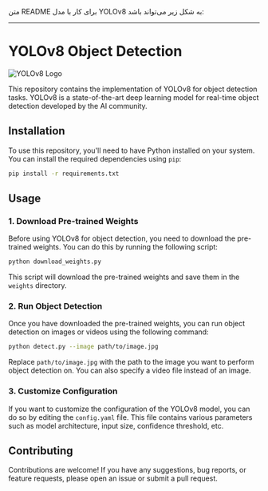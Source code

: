 متن README برای کار با مدل YOLOv8 به شکل زیر می‌تواند باشد:

---

# YOLOv8 Object Detection

![YOLOv8 Logo](https://link.to.your/image.png)

This repository contains the implementation of YOLOv8 for object detection tasks. YOLOv8 is a state-of-the-art deep learning model for real-time object detection developed by the AI community.

## Installation

To use this repository, you'll need to have Python installed on your system. You can install the required dependencies using `pip`:

```bash
pip install -r requirements.txt
```

## Usage

### 1. Download Pre-trained Weights

Before using YOLOv8 for object detection, you need to download the pre-trained weights. You can do this by running the following script:

```bash
python download_weights.py
```

This script will download the pre-trained weights and save them in the `weights` directory.

### 2. Run Object Detection

Once you have downloaded the pre-trained weights, you can run object detection on images or videos using the following command:

```bash
python detect.py --image path/to/image.jpg
```

Replace `path/to/image.jpg` with the path to the image you want to perform object detection on. You can also specify a video file instead of an image.

### 3. Customize Configuration

If you want to customize the configuration of the YOLOv8 model, you can do so by editing the `config.yaml` file. This file contains various parameters such as model architecture, input size, confidence threshold, etc.

## Contributing

Contributions are welcome! If you have any suggestions, bug reports, or feature requests, please open an issue or submit a pull request.

